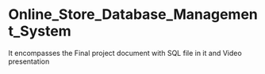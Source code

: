 # Online_Store_Database_Management_System
 It encompasses the Final project document with SQL file in it and Video presentation
